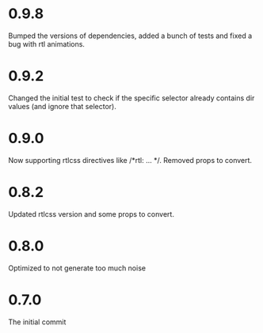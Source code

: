# 0.9.8

Bumped the versions of dependencies, added a bunch of tests and fixed a bug with rtl animations.

# 0.9.2

Changed the initial test to check if the specific selector already contains dir values (and ignore that selector).

# 0.9.0

Now supporting rtlcss directives like /*rtl: … */. Removed props to convert.

# 0.8.2

Updated rtlcss version and some props to convert.

# 0.8.0

Optimized to not generate too much noise

# 0.7.0

The initial commit